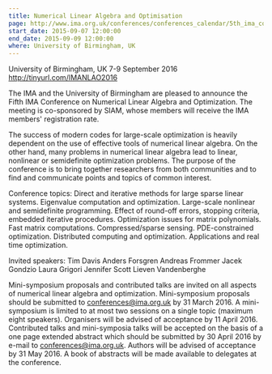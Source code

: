 ```yaml
---
title: Numerical Linear Algebra and Optimisation
page: http://www.ima.org.uk/conferences/conferences_calendar/5th_ima_conference_on_numerical_linear_algebra_and_optimisation.cfm.html
start_date: 2015-09-07 12:00:00
end_date: 2015-09-09 12:00:00
where: University of Birmingham, UK
---
```


University of Birmingham, UK
7-9 September 2016
http://tinyurl.com/IMANLAO2016

The IMA and the University of Birmingham are pleased to announce the
Fifth IMA Conference on Numerical Linear Algebra and Optimization. The
meeting is co-sponsored by SIAM, whose members will receive the IMA
members' registration rate.

The success of modern codes for large-scale optimization is heavily
dependent on the use of effective tools of numerical linear
algebra. On the other hand, many problems in numerical linear algebra
lead to linear, nonlinear or semidefinite optimization problems. The
purpose of the conference is to bring together researchers from both
communities and to find and communicate points and topics of common
interest.

Conference topics: Direct and iterative methods for large sparse
linear systems. Eigenvalue computation and optimization. Large-scale
nonlinear and semidefinite programming. Effect of round-off errors,
stopping criteria, embedded iterative procedures. Optimization issues
for matrix polynomials. Fast matrix computations. Compressed/sparse
sensing. PDE-constrained optimization. Distributed computing and
optimization. Applications and real time optimization.

Invited speakers: Tim Davis Anders Forsgren Andreas Frommer Jacek
Gondzio Laura Grigori Jennifer Scott Lieven Vandenberghe

Mini-symposium proposals and contributed talks are invited on all
aspects of numerical linear algebra and optimization. Mini-symposium
proposals should be submitted to conferences@ima.org.uk by 31 March
2016. A mini-symposium is limited to at most two sessions on a single
topic (maximum eight speakers). Organisers will be advised of
acceptance by 11 April 2016. Contributed talks and mini-symposia talks
will be accepted on the basis of a one page extended abstract which
should be submitted by 30 April 2016 by e-mail to
conferences@ima.org.uk. Authors will be advised of acceptance by 31
May 2016. A book of abstracts will be made available to delegates at
the conference.
